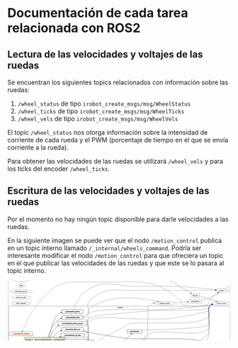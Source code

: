# Documentación de cada tarea relacionada con ROS2

## Lectura de las velocidades y voltajes de las ruedas

Se encuentran los siguientes topics relacionados con información sobre las ruedas:

1. `/wheel_status` de tipo `irobot_create_msgs/msg/WheelStatus`
2. `/wheel_ticks` de tipo `irobot_create_msgs/msg/WheelTicks`
3. `/wheel_vels` de tipo `irobot_create_msgs/msg/WheelVels`


El topic `/wheel_status` nos otorga información sobre la intensidad de corriente de cada rueda y el PWM (porcentaje de tiempo en el que se envía corriente a la rueda).

Para obtener las velocidades de las ruedas se utilizará `/wheel_vels` y para los ticks del encoder `/wheel_ticks`.

## Escritura de las velocidades y voltajes de las ruedas

Por el momento no hay ningún topic disponible para darle velocidades a las ruedas.

En la siguiente imagen se puede ver que el nodo `/motion_control` publica en un topic interno llamado `/_internal/wheels_command`. Podría ser interesante modificar el nodo `/motion_control` para que ofreciera un topic en el que publicar las velocidades de las ruedas y que este se lo pasara al topic interno. 

<img src="imgs/motion_control.png">